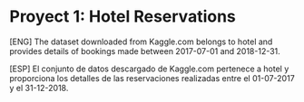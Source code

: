 # Proyect 1: Hotel Reservations

<p> [ENG] The dataset downloaded from Kaggle.com belongs to hotel and provides details of bookings made between 2017-07-01 and 2018-12-31. </p>

<p> [ESP] El conjunto de datos descargado de Kaggle.com pertenece a hotel y proporciona los detalles de las reservaciones realizadas entre el 01-07-2017 y el 31-12-2018. </p>
